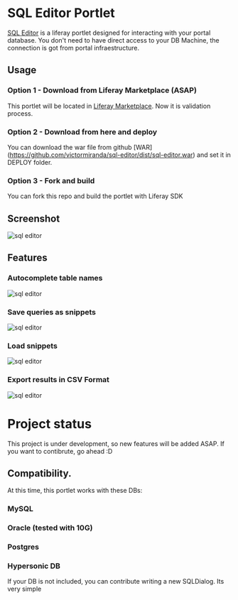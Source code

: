 # SQL Editor Portlet

[SQL Editor](https://github.com/victormiranda/sql-editor) is a liferay portlet designed for interacting with your portal database. 
You don't need to have direct access to your DB Machine, the connection is got from portal infraestructure.




## Usage

### Option 1 - Download from Liferay Marketplace (ASAP)
This portlet will be located in [Liferay Marketplace](http://www.liferay.com/marketplace). Now it is validation process.

### Option 2 - Download from here and deploy
You can download the war file from github [WAR] (https://github.com/victormiranda/sql-editor/dist/sql-editor.war) and set it in DEPLOY folder.
 
### Option 3 - Fork and build
You can fork this repo and build the portlet with Liferay SDK

## Screenshot
![sql editor](https://raw.githubusercontent.com/victormiranda/sql-editor/master/screenshots/select-query.png)


## Features

### Autocomplete table names
![sql editor](https://raw.githubusercontent.com/victormiranda/sql-editor/master/screenshots/autocomplete.png)


### Save queries as snippets
![sql editor](https://raw.githubusercontent.com/victormiranda/sql-editor/master/screenshots/save-snippets.png)


### Load snippets
![sql editor](https://raw.githubusercontent.com/victormiranda/sql-editor/master/screenshots/load-snippets.png)


### Export results in CSV Format
![sql editor](https://raw.githubusercontent.com/victormiranda/sql-editor/master/screenshots/export-csv.png)


# Project status
This project is under development, so new features will be added ASAP. If you want to contibrute, go ahead :D

## Compatibility. 
At this time, this portlet works with these DBs:
### MySQL
### Oracle (tested with 10G)
### Postgres
### Hypersonic DB

If your DB is not included, you can contribute writing a new SQLDialog. Its very simple

